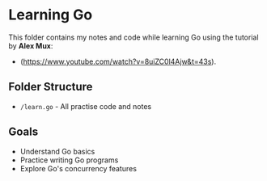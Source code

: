 # Learning Go

This folder contains my notes and code while learning Go using the tutorial by **Alex Mux**:  
- (https://www.youtube.com/watch?v=8uiZC0l4Ajw&t=43s).

## Folder Structure
- `/learn.go` - All practise code and notes

## Goals
- Understand Go basics
- Practice writing Go programs
- Explore Go's concurrency features

